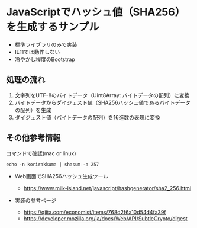 JavaScriptでハッシュ値（SHA256）を生成するサンプル
=============================================

+ 標準ライブラリのみで実装
+ IE11では動作しない
+ 冷やかし程度のBootstrap

処理の流れ
---------
1. 文字列をUTF-8のバイトデータ（Uint8Array: バイトデータの配列）に変換
2. バイトデータからダイジェスト値（SHA256ハッシュ値であるバイトデータの配列）を生成
3. ダイジェスト値（バイトデータの配列）を16進数の表現に変換

その他参考情報
------------
コマンドで確認(mac or linux)
```
echo -n korirakkuma | shasum -a 257
```
+ Web画面でSHA256ハッシュ生成ツール
  + https://www.milk-island.net/javascript/hashgenerator/sha2_256.html

+ 実装の参考ページ
  + https://qiita.com/economist/items/768d2f6a10d54d4fa39f
  + https://developer.mozilla.org/ja/docs/Web/API/SubtleCrypto/digest
